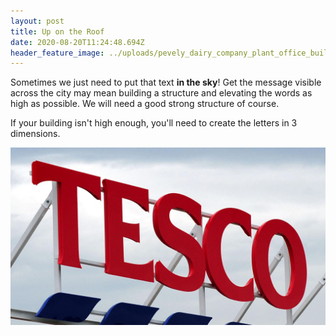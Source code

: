 ```yaml
---
layout: post
title: Up on the Roof
date: 2020-08-20T11:24:48.694Z
header_feature_image: ../uploads/pevely_dairy_company_plant_office_building.jpg
---
```

Sometimes we just need to put that text **in the sky**! Get the message visible across the city may mean building a structure and elevating the words as high as possible. We will need a good strong structure of course.

If your building isn't high enough, you'll need to create the letters in 3 dimensions.

![Tesco store. Image from SkyNews](../uploads/skynews-tesco-supermarket_4634438.jpg "Tesco store. Image from SkyNews")
